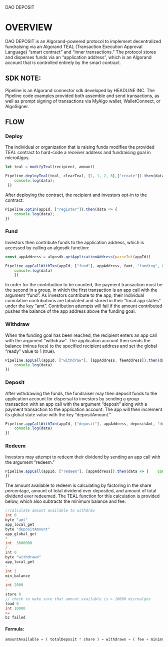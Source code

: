 DAO DEPOSIT

# OVERVIEW

DAO DEPOSIT is an Algorand-powered protocol to implement decentralized fundraising via an Algorand TEAL (Transaction Execution Approval Language) “smart contract” and “inner transactions.” The protocol stores and disperses funds via an “application address”, which is an Algorand account that is controlled entirely by the smart contract.

## SDK NOTE:
Pipeline is an Algorand connector sdk developed by HEADLINE INC. The Pipeline code examples provided both assemble and send transactions, as well as prompt signing of transactions via MyAlgo wallet, WalletConnect, or AlgoSigner.

## FLOW

### Deploy
The individual or organization that is raising funds modifies the provided TEAL contract to hard-code a receiver address and fundraising goal in microAlgos.

```jsx
let teal = modifyTeal(recipient, amount)

Pipeline.deployTeal(teal, clearTeal, [1, 1, 2, 6],["create"]).then(data => {
	console.log(data);
 })
```

After deploying the contract, the recipient and investors opt-in to the contract:

```jsx
Pipeline.optIn(appId, ["register"]).then(data => {
	console.log(data);
})
```

### Fund
Investors then contribute funds to the application address, which is accessed by calling an algosdk function:

```jsx
const appAddress = algosdk.getApplicationAddress(parseInt(appId))

Pipeline.appCallWithTxn(appId, ["fund"], appAddress, famt, "funding", 0, [appAddress]).then(data => {
	console.log(data)
	})
```

In order for the contribution to be counted, the payment transaction must be the second in a group, in which the first transaction is an app call with the argument “fund”. As investors contribute to the app, their individual cumulative contributions are tabulated and stored in their “local app states” under the key “amt”. Contribution attempts will fail if the amount contributed pushes the balance of the app address above the funding goal.

### Withdraw
When the funding goal has been reached, the recipient enters an app call with the argument “withdraw”. The application account then sends the balance (minus fees) to the specified recipient address and set the global “ready” value to 1 (true).

```jsx
Pipeline.appCall(appId, ["withdraw"], [appAddress, feeAddress]).then(data => {
	console.log(data)
})
```

### Deposit
After withdrawing the funds, the fundraiser may then deposit funds to the application account for dispersal to investors by sending a group transaction with an app call with the argument “deposit” along with a payment transaction to the application account. The app will then increment its global state value with the key “depositAmount.”

```jsx
Pipeline.appCallWithTxn(appId, ["deposit"], appAddress, depositAmt, "depositing", 0, [appAddress]).then(data => {
	console.log(data)
})
```

### Redeem
Investors may attempt to redeem their dividend by sending an app call with the argument “redeem.”

```jsx
Pipeline.appCall(appId, ["redeem"], [appAddress]).then(data => { 	console.log(data)
})
```

The amount available to redeem is calculating by factoring in the share percentage, amount of total dividend ever deposited, and amount of total dividend ever redeemed. The TEAL function for this calculation is provided below, which also subtracts the minimum balance and fee: 

```c++
//calculate amount available to withdraw
int 0
byte "amt"
app_local_get
byte "depositAmount"
app_global_get
*
int  3000000
/
int 0
byte "withdrawn"
app_local_get
-
int 1
min_balance
-
int 2000
-
store 0
// check to make sure that amount available is > 10000 microalgos
load 0 
int 10000
>=
bz failed
```

#### Formula:
```jsx
amountAvailable = ( totalDeposit * share ) − withdrawn − ( fee + minimumBalance )
```
